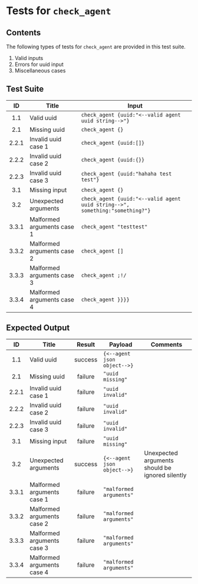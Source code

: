 # Tests for `check_agent`

## Contents
The following types of tests for `check_agent` are provided in this test suite.
  1. Valid inputs
  2. Errors for uuid input
  3. Miscellaneous cases

## Test Suite
| ID    | Title                      | Input                                                                                   |
| :---: | -------------------------- | --------------------------------------------------------------------------------------- |
| 1.1   | Valid uuid                 | `check_agent {uuid:"<--valid agent uuid string-->"}`                                    |
| 2.1   | Missing uuid               | `check_agent {}`                                                                        |
| 2.2.1 | Invalid uuid case 1        | `check_agent {uuid:[]}`                                                                 |
| 2.2.2 | Invalid uuid case 2        | `check_agent {uuid:{}}`                                                                 |
| 2.2.3 | Invalid uuid case 3        | `check_agent {uuid:"hahaha test test"}`                                                 |
| 3.1   | Missing input              | `check_agent {}`                                                                        |
| 3.2   | Unexpected arguments       | `check_agent {uuid:"<--valid agent uuid string-->", something:"something?"}`            |
| 3.3.1 | Malformed arguments case 1 | `check_agent "testtest"`                                                                |
| 3.3.2 | Malformed arguments case 2 | `check_agent []`                                                                        |
| 3.3.3 | Malformed arguments case 3 | `check_agent ;!/`                                                                       |
| 3.3.4 | Malformed arguments case 4 | `check_agent }}}}`                                                                      |

## Expected Output
| ID    | Title                      | Result  | Payload                     | Comments                                        |
| :---: | -------------------------- | :-----: | --------------------------- | ----------------------------------------------- |
| 1.1   | Valid uuid                 | success | `{<--agent json object-->}` |                                                 |
| 2.1   | Missing uuid               | failure | `"uuid missing"`            |                                                 |
| 2.2.1 | Invalid uuid case 1        | failure | `"uuid invalid"`            |                                                 |
| 2.2.2 | Invalid uuid case 2        | failure | `"uuid invalid"`            |                                                 |
| 2.2.3 | Invalid uuid case 3        | failure | `"uuid invalid"`            |                                                 |
| 3.1   | Missing input              | failure | `"uuid missing"`            |                                                 |
| 3.2   | Unexpected arguments       | success | `{<--agent json object-->}` | Unexpected arguments should be ignored silently |
| 3.3.1 | Malformed arguments case 1 | failure | `"malformed arguments"`     |                                                 |
| 3.3.2 | Malformed arguments case 2 | failure | `"malformed arguments"`     |                                                 |
| 3.3.3 | Malformed arguments case 3 | failure | `"malformed arguments"`     |                                                 |
| 3.3.4 | Malformed arguments case 4 | failure | `"malformed arguments"`     |                                                 |
